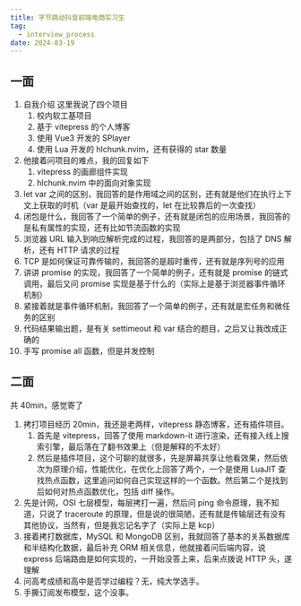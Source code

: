 ```yaml
---
title: 字节跳动抖音前端电商实习生
tag:
  - interview_process
date: 2024-03-19
---
```


## 一面

1. 自我介绍
   这里我说了四个项目
   1. 校内软工基项目
   1. 基于 vitepress 的个人博客
   1. 使用 Vue3 开发的 SPlayer
   1. 使用 Lua 开发的 hlchunk.nvim，还有获得的 star 数量
1. 他接着问项目的难点，我的回复如下
   1. vitepress 的画廊组件实现
   1. hlchunk.nvim 中的面向对象实现
1. let var 之间的区别，我回答的是作用域之间的区别，还有就是他们在执行上下文上获取的时机（var 是最开始查找的，let 在比较靠后的一次查找）
1. 闭包是什么，我回答了一个简单的例子，还有就是闭包的应用场景，我回答的是私有属性的实现，还有比如节流函数的实现
1. 浏览器 URL 输入到响应解析完成的过程，我回答的是两部分，包括了 DNS 解析，还有 HTTP 请求的过程
1. TCP 是如何保证可靠传输的，我回答的是超时重传，还有就是序列号的应用
1. 讲讲 promise 的实现，我回答了一个简单的例子，还有就是 promise 的链式调用，最后又问 promise 实现是基于什么的（实际上是基于浏览器事件循环机制）
1. 紧接着就是事件循环机制，我回答了一个简单的例子，还有就是宏任务和微任务的区别
1. 代码结果输出题，是有关 settimeout 和 var 结合的题目，之后又让我改成正确的
1. 手写 promise all 函数，但是并发控制

## 二面

共 40min，感觉寄了

1. 拷打项目经历 20min，我还是老两样，vitepress 静态博客，还有插件项目。
   1. 首先是 vitepress，回答了使用 markdown-it 进行渲染，还有接入线上搜索引擎，最后落在了翻书效果上（但是解释的不太好）
   1. 然后是插件项目，这个可聊的就很多，先是屏幕共享让他看效果，然后依次为原理介绍，性能优化，在优化上回答了两个，一个是使用 LuaJIT 查找热点函数，这里追问如何自己实现这样的一个函数。然后第二个是找到后如何对热点函数优化，包括 diff 操作。
1. 先是计网，OSI 七层模型，每层拷打一遍，然后问 ping 命令原理，我不知道，只说了 traceroute 的原理，但是说的很简陋，还有就是传输层还有没有其他协议，当然有，但是我忘记名字了（实际上是 kcp）
1. 接着拷打数据库，MySQL 和 MongoDB 区别，我就回答了基本的关系数据库和半结构化数据，最后补充 ORM 相关信息，他就接着问后端内容，说 express 后端路由是如何实现的，一开始没答上来，后来点拨说 HTTP 头，遂理解
1. 问高考成绩和高中是否学过编程？无，纯大学选手。
1. 手撕订阅发布模型，这个没事。
